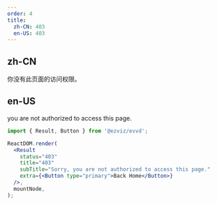 ```yaml
---
order: 4
title:
  zh-CN: 403
  en-US: 403
---
```


## zh-CN

你没有此页面的访问权限。

## en-US

you are not authorized to access this page.

```jsx
import { Result, Button } from '@ezviz/evvd';

ReactDOM.render(
  <Result
    status="403"
    title="403"
    subTitle="Sorry, you are not authorized to access this page."
    extra={<Button type="primary">Back Home</Button>}
  />,
  mountNode,
);
```
